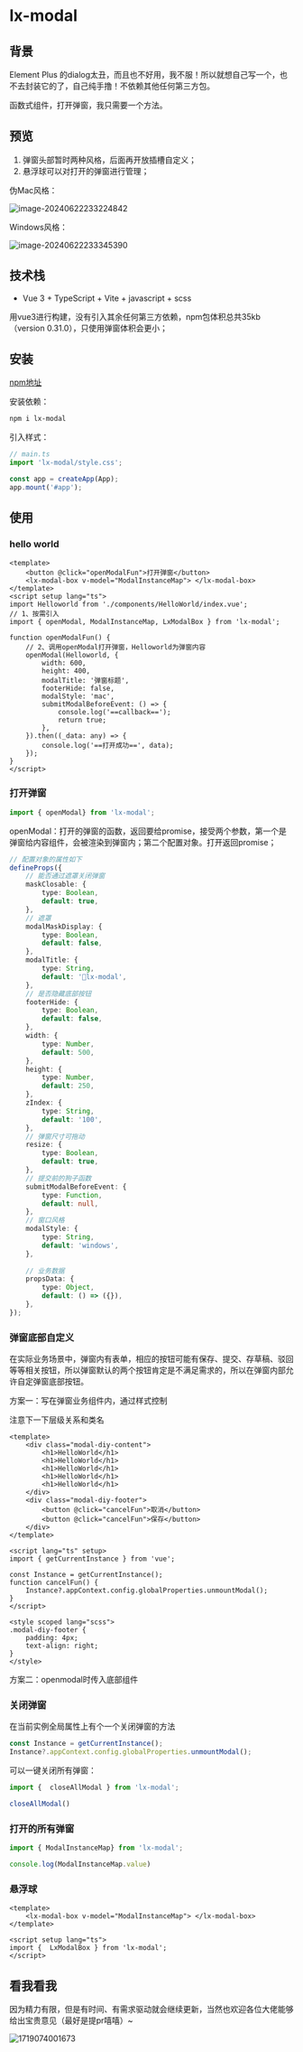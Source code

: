 # lx-modal

## 背景

Element Plus 的dialog太丑，而且也不好用，我不服！所以就想自己写一个，也不去封装它的了，自己纯手撸！不依赖其他任何第三方包。

函数式组件，打开弹窗，我只需要一个方法。

## 预览

1. 弹窗头部暂时两种风格，后面再开放插槽自定义；
2. 悬浮球可以对打开的弹窗进行管理；

伪Mac风格：

![image-20240622233224842](./README/image-20240622233224842.png)



Windows风格：

![image-20240622233345390](./README/image-20240622233345390.png)

## 技术栈

- Vue 3 + TypeScript + Vite + javascript + scss 

用vue3进行构建，没有引入其余任何第三方依赖，npm包体积总共35kb（version 0.31.0），只使用弹窗体积会更小；

## 安装

[npm地址](https://www.npmjs.com/package/lx-modal?activeTab=readme)

安装依赖：

```bash
npm i lx-modal
```

引入样式：

```js
// main.ts
import 'lx-modal/style.css';

const app = createApp(App);
app.mount('#app');
```

## 使用

### hello world

```vue
<template>
	<button @click="openModalFun">打开弹窗</button>
	<lx-modal-box v-model="ModalInstanceMap"> </lx-modal-box>
</template>
<script setup lang="ts">
import Helloworld from './components/HelloWorld/index.vue';
// 1、按需引入
import { openModal, ModalInstanceMap, LxModalBox } from 'lx-modal';

function openModalFun() {
    // 2、调用openModal打开弹窗，Helloworld为弹窗内容
	openModal(Helloworld, {
		width: 600,
		height: 400,
		modalTitle: '弹窗标题',
		footerHide: false,
		modalStyle: 'mac',
		submitModalBeforeEvent: () => {
			console.log('==callback==');
			return true;
		},
	}).then((_data: any) => {
		console.log('==打开成功==', data);
	});
}
</script>
```

### 打开弹窗

```ts
import { openModal} from 'lx-modal';
```

openModal：打开的弹窗的函数，返回要给promise，接受两个参数，第一个是弹窗给内容组件，会被渲染到弹窗内；第二个配置对象。打开返回promise；

```ts
// 配置对象的属性如下
defineProps({
    // 能否通过遮罩关闭弹窗
	maskClosable: {
		type: Boolean,
		default: true,
	},
	// 遮罩
	modalMaskDisplay: {
		type: Boolean,
		default: false,
	},
	modalTitle: {
		type: String,
		default: '🐽lx-modal',
	},
	// 是否隐藏底部按钮
	footerHide: {
		type: Boolean,
		default: false,
	},
	width: {
		type: Number,
		default: 500,
	},
	height: {
		type: Number,
		default: 250,
	},
	zIndex: {
		type: String,
		default: '100',
	},
	// 弹窗尺寸可拖动
	resize: {
		type: Boolean,
		default: true,
	},
	// 提交前的狗子函数
	submitModalBeforeEvent: {
		type: Function,
		default: null,
	},
	// 窗口风格
	modalStyle: {
		type: String,
		default: 'windows',
	},
    
	// 业务数据
	propsData: {
		type: Object,
		default: () => ({}),
	},
});
```

### 弹窗底部自定义

在实际业务场景中，弹窗内有表单，相应的按钮可能有保存、提交、存草稿、驳回等等相关按钮，所以弹窗默认的两个按钮肯定是不满足需求的，所以在弹窗内部允许自定弹窗底部按钮。

方案一：写在弹窗业务组件内，通过样式控制

注意下一下层级关系和类名

```vue
<template>
	<div class="modal-diy-content">
		<h1>HelloWorld</h1>
		<h1>HelloWorld</h1>
		<h1>HelloWorld</h1>
		<h1>HelloWorld</h1>
		<h1>HelloWorld</h1>
	</div>
	<div class="modal-diy-footer">
		<button @click="cancelFun">取消</button>
		<button @click="cancelFun">保存</button>
	</div>
</template>

<script lang="ts" setup>
import { getCurrentInstance } from 'vue';

const Instance = getCurrentInstance();
function cancelFun() {
	Instance?.appContext.config.globalProperties.unmountModal();
}
</script>

<style scoped lang="scss">
.modal-diy-footer {
	padding: 4px;
	text-align: right;
}
</style>
```

方案二：openmodal时传入底部组件



### 关闭弹窗

在当前实例全局属性上有个一个关闭弹窗的方法

```ts
const Instance = getCurrentInstance();
Instance?.appContext.config.globalProperties.unmountModal();
```

可以一键关闭所有弹窗：

```ts
import {  closeAllModal } from 'lx-modal';

closeAllModal()
```

### 打开的所有弹窗

```ts
import { ModalInstanceMap} from 'lx-modal';

console.log(ModalInstanceMap.value)
```



### 悬浮球

```vue
<template>
	<lx-modal-box v-model="ModalInstanceMap"> </lx-modal-box>
</template>

<script setup lang="ts"> 
import {  LxModalBox } from 'lx-modal';
</script> 
```



## 看我看我

因为精力有限，但是有时间、有需求驱动就会继续更新，当然也欢迎各位大佬能够给出宝贵意见（最好是提pr嘻嘻）~

![1719074001673](./README/1719074001673.png)

